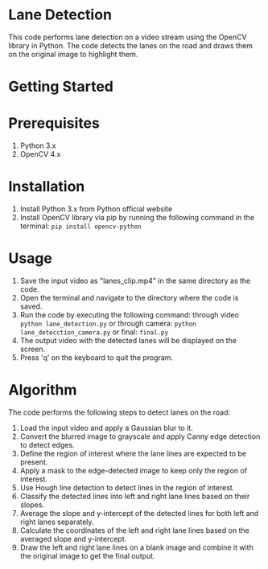 # Lane Detection
This code performs lane detection on a video stream using the OpenCV library in Python. The code detects the lanes on the road and draws them on the original image to highlight them.

# Getting Started
# Prerequisites
1. Python 3.x
2. OpenCV 4.x

# Installation
1. Install Python 3.x from Python official website
2. Install OpenCV library via pip by running the following command in the terminal: `pip install opencv-python`

# Usage
1. Save the input video as "lanes_clip.mp4" in the same directory as the code.
2. Open the terminal and navigate to the directory where the code is saved.
3. Run the code by executing the following command: 
through video `python lane_detection.py` 
or
through camera: `python lane_detecction_camera.py`
or
final: `final.py`
4. The output video with the detected lanes will be displayed on the screen.
5. Press 'q' on the keyboard to quit the program.

# Algorithm
The code performs the following steps to detect lanes on the road:

1. Load the input video and apply a Gaussian blur to it.
2. Convert the blurred image to grayscale and apply Canny edge detection to detect edges.
3. Define the region of interest where the lane lines are expected to be present.
4. Apply a mask to the edge-detected image to keep only the region of interest.
5. Use Hough line detection to detect lines in the region of interest.
6. Classify the detected lines into left and right lane lines based on their slopes.
7. Average the slope and y-intercept of the detected lines for both left and right lanes separately.
8. Calculate the coordinates of the left and right lane lines based on the averaged slope and y-intercept.
9. Draw the left and right lane lines on a blank image and combine it with the original image to get the final output.



